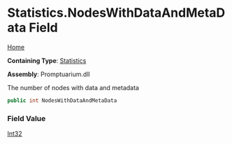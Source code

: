 # Statistics\.NodesWithDataAndMetaData Field

[Home](../../../README.md)

**Containing Type**: [Statistics](../README.md)

**Assembly**: Promptuarium\.dll

  
The number of nodes with data and metadata

```csharp
public int NodesWithDataAndMetaData
```

### Field Value

[Int32](https://docs.microsoft.com/en-us/dotnet/api/system.int32)

